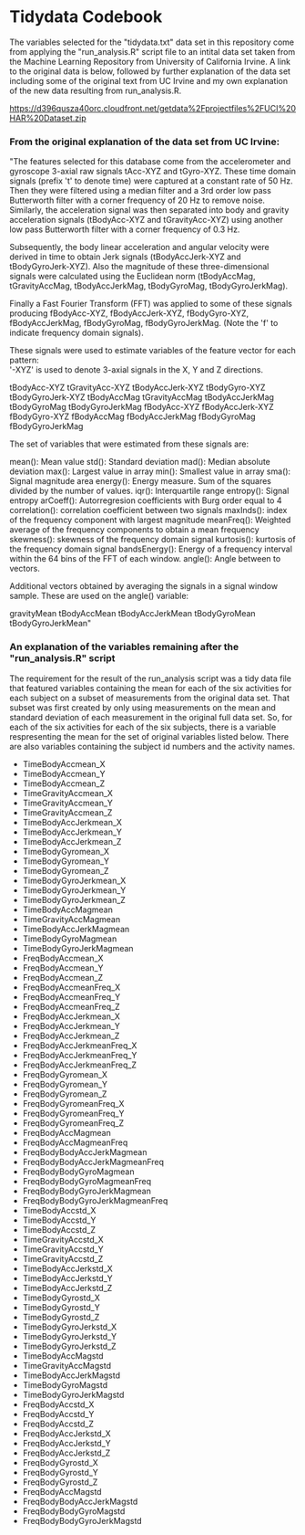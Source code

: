Tidydata Codebook
=================

The variables selected for the "tidydata.txt" data set in this
repository come from applying the "run\_analysis.R" script file to an
intital data set taken from the Machine Learning Repository from
University of California Irvine. A link to the original data is below,
followed by further explanation of the data set including some of the
original text from UC Irvine and my own explanation of the new data
resulting from run\_analysis.R.

<https://d396qusza40orc.cloudfront.net/getdata%2Fprojectfiles%2FUCI%20HAR%20Dataset.zip>

### From the original explanation of the data set from UC Irvine:

"The features selected for this database come from the accelerometer and
gyroscope 3-axial raw signals tAcc-XYZ and tGyro-XYZ. These time domain
signals (prefix 't' to denote time) were captured at a constant rate of
50 Hz. Then they were filtered using a median filter and a 3rd order low
pass Butterworth filter with a corner frequency of 20 Hz to remove
noise. Similarly, the acceleration signal was then separated into body
and gravity acceleration signals (tBodyAcc-XYZ and tGravityAcc-XYZ)
using another low pass Butterworth filter with a corner frequency of 0.3
Hz.

Subsequently, the body linear acceleration and angular velocity were
derived in time to obtain Jerk signals (tBodyAccJerk-XYZ and
tBodyGyroJerk-XYZ). Also the magnitude of these three-dimensional
signals were calculated using the Euclidean norm (tBodyAccMag,
tGravityAccMag, tBodyAccJerkMag, tBodyGyroMag, tBodyGyroJerkMag).

Finally a Fast Fourier Transform (FFT) was applied to some of these
signals producing fBodyAcc-XYZ, fBodyAccJerk-XYZ, fBodyGyro-XYZ,
fBodyAccJerkMag, fBodyGyroMag, fBodyGyroJerkMag. (Note the 'f' to
indicate frequency domain signals).

These signals were used to estimate variables of the feature vector for
each pattern:  
'-XYZ' is used to denote 3-axial signals in the X, Y and Z directions.

tBodyAcc-XYZ tGravityAcc-XYZ tBodyAccJerk-XYZ tBodyGyro-XYZ
tBodyGyroJerk-XYZ tBodyAccMag tGravityAccMag tBodyAccJerkMag
tBodyGyroMag tBodyGyroJerkMag fBodyAcc-XYZ fBodyAccJerk-XYZ
fBodyGyro-XYZ fBodyAccMag fBodyAccJerkMag fBodyGyroMag fBodyGyroJerkMag

The set of variables that were estimated from these signals are:

mean(): Mean value std(): Standard deviation mad(): Median absolute
deviation max(): Largest value in array min(): Smallest value in array
sma(): Signal magnitude area energy(): Energy measure. Sum of the
squares divided by the number of values. iqr(): Interquartile range
entropy(): Signal entropy arCoeff(): Autorregresion coefficients with
Burg order equal to 4 correlation(): correlation coefficient between two
signals maxInds(): index of the frequency component with largest
magnitude meanFreq(): Weighted average of the frequency components to
obtain a mean frequency skewness(): skewness of the frequency domain
signal kurtosis(): kurtosis of the frequency domain signal
bandsEnergy(): Energy of a frequency interval within the 64 bins of the
FFT of each window. angle(): Angle between to vectors.

Additional vectors obtained by averaging the signals in a signal window
sample. These are used on the angle() variable:

gravityMean tBodyAccMean tBodyAccJerkMean tBodyGyroMean
tBodyGyroJerkMean"

### An explanation of the variables remaining after the "run\_analysis.R" script

The requirement for the result of the run\_analysis script was a tidy
data file that featured variables containing the mean for each of the
six activities for each subject on a subset of measurements from the
original data set. That subset was first created by only using
measurements on the mean and standard deviation of each measurement in
the original full data set. So, for each of the six activities for each
of the six subjects, there is a variable respresenting the mean for the
set of original variables listed below. There are also variables
containing the subject id numbers and the activity names.

* TimeBodyAccmean_X 
* TimeBodyAccmean_Y 
* TimeBodyAccmean_Z
* TimeGravityAccmean_X 
* TimeGravityAccmean_Y 
* TimeGravityAccmean_Z
* TimeBodyAccJerkmean_X 
* TimeBodyAccJerkmean_Y 
* TimeBodyAccJerkmean_Z
* TimeBodyGyromean_X 
* TimeBodyGyromean_Y 
* TimeBodyGyromean_Z
* TimeBodyGyroJerkmean_X 
* TimeBodyGyroJerkmean_Y 
* TimeBodyGyroJerkmean_Z
* TimeBodyAccMagmean 
* TimeGravityAccMagmean 
* TimeBodyAccJerkMagmean
* TimeBodyGyroMagmean 
* TimeBodyGyroJerkMagmean 
* FreqBodyAccmean_X
* FreqBodyAccmean_Y 
* FreqBodyAccmean_Z 
* FreqBodyAccmeanFreq_X
* FreqBodyAccmeanFreq_Y 
* FreqBodyAccmeanFreq_Z 
* FreqBodyAccJerkmean_X
* FreqBodyAccJerkmean_Y 
* FreqBodyAccJerkmean_Z 
* FreqBodyAccJerkmeanFreq_X
* FreqBodyAccJerkmeanFreq_Y 
* FreqBodyAccJerkmeanFreq_Z
* FreqBodyGyromean_X 
* FreqBodyGyromean_Y 
* FreqBodyGyromean_Z
* FreqBodyGyromeanFreq_X 
* FreqBodyGyromeanFreq_Y 
* FreqBodyGyromeanFreq_Z
* FreqBodyAccMagmean 
* FreqBodyAccMagmeanFreq 
* FreqBodyBodyAccJerkMagmean
* FreqBodyBodyAccJerkMagmeanFreq 
* FreqBodyBodyGyroMagmean
* FreqBodyBodyGyroMagmeanFreq 
* FreqBodyBodyGyroJerkMagmean
* FreqBodyBodyGyroJerkMagmeanFreq 
* TimeBodyAccstd_X 
* TimeBodyAccstd_Y
* TimeBodyAccstd_Z 
* TimeGravityAccstd_X 
* TimeGravityAccstd_Y
* TimeGravityAccstd_Z 
* TimeBodyAccJerkstd_X 
* TimeBodyAccJerkstd_Y
* TimeBodyAccJerkstd_Z 
* TimeBodyGyrostd_X 
* TimeBodyGyrostd_Y
* TimeBodyGyrostd_Z 
* TimeBodyGyroJerkstd_X 
* TimeBodyGyroJerkstd_Y
* TimeBodyGyroJerkstd_Z 
* TimeBodyAccMagstd 
* TimeGravityAccMagstd
* TimeBodyAccJerkMagstd 
* TimeBodyGyroMagstd 
* TimeBodyGyroJerkMagstd
* FreqBodyAccstd_X 
* FreqBodyAccstd_Y 
* FreqBodyAccstd_Z
* FreqBodyAccJerkstd_X 
* FreqBodyAccJerkstd_Y 
* FreqBodyAccJerkstd_Z
* FreqBodyGyrostd_X 
* FreqBodyGyrostd_Y 
* FreqBodyGyrostd_Z
* FreqBodyAccMagstd 
* FreqBodyBodyAccJerkMagstd 
* FreqBodyBodyGyroMagstd
* FreqBodyBodyGyroJerkMagstd
